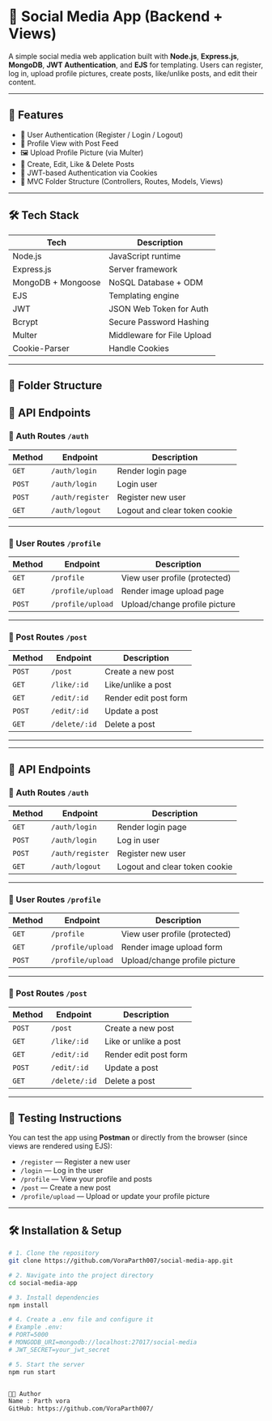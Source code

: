# 👥 Social Media App (Backend + Views)

A simple social media web application built with **Node.js**, **Express.js**, **MongoDB**, **JWT Authentication**, and **EJS** for templating. Users can register, log in, upload profile pictures, create posts, like/unlike posts, and edit their content.

---

## 🚀 Features

- 🔐 User Authentication (Register / Login / Logout)
- 👤 Profile View with Post Feed
- 🖼️ Upload Profile Picture (via Multer)
- 📝 Create, Edit, Like & Delete Posts
- 🍪 JWT-based Authentication via Cookies
- 🧩 MVC Folder Structure (Controllers, Routes, Models, Views)

---

## 🛠 Tech Stack

| Tech           | Description                |
|----------------|----------------------------|
| Node.js        | JavaScript runtime         |
| Express.js     | Server framework           |
| MongoDB + Mongoose | NoSQL Database + ODM     |
| EJS            | Templating engine          |
| JWT            | JSON Web Token for Auth    |
| Bcrypt         | Secure Password Hashing    |
| Multer         | Middleware for File Upload |
| Cookie-Parser  | Handle Cookies             |

---

## 📂 Folder Structure




## 🔐 API Endpoints

### 🔸 Auth Routes `/auth`

| Method | Endpoint         | Description                   |
|--------|------------------|-------------------------------|
| `GET`  | `/auth/login`    | Render login page             |
| `POST` | `/auth/login`    | Login user                    |
| `POST` | `/auth/register` | Register new user             |
| `GET`  | `/auth/logout`   | Logout and clear token cookie |

---

### 🔸 User Routes `/profile`

| Method | Endpoint              | Description                     |
|--------|-----------------------|---------------------------------|
| `GET`  | `/profile`            | View user profile (protected)   |
| `GET`  | `/profile/upload`     | Render image upload page        |
| `POST` | `/profile/upload`     | Upload/change profile picture   |

---

### 🔸 Post Routes `/post`

| Method | Endpoint         | Description                 |
|--------|------------------|-----------------------------|
| `POST` | `/post`          | Create a new post           |
| `GET`  | `/like/:id`      | Like/unlike a post          |
| `GET`  | `/edit/:id`      | Render edit post form       |
| `POST` | `/edit/:id`      | Update a post               |
| `GET`  | `/delete/:id`    | Delete a post               |

---



---

## 🔐 API Endpoints

### 🔸 Auth Routes `/auth`

| Method | Endpoint         | Description                   |
|--------|------------------|-------------------------------|
| `GET`  | `/auth/login`    | Render login page             |
| `POST` | `/auth/login`    | Log in user                   |
| `POST` | `/auth/register` | Register new user             |
| `GET`  | `/auth/logout`   | Logout and clear token cookie |

---

### 🔸 User Routes `/profile`

| Method | Endpoint           | Description                   |
|--------|--------------------|-------------------------------|
| `GET`  | `/profile`         | View user profile (protected) |
| `GET`  | `/profile/upload`  | Render image upload form      |
| `POST` | `/profile/upload`  | Upload/change profile picture |

---

### 🔸 Post Routes `/post`

| Method | Endpoint         | Description           |
|--------|------------------|-----------------------|
| `POST` | `/post`          | Create a new post     |
| `GET`  | `/like/:id`      | Like or unlike a post |
| `GET`  | `/edit/:id`      | Render edit post form |
| `POST` | `/edit/:id`      | Update a post         |
| `GET`  | `/delete/:id`    | Delete a post         |

---

## 🧪 Testing Instructions

You can test the app using **Postman** or directly from the browser (since views are rendered using EJS):

- `/register` — Register a new user
- `/login` — Log in the user
- `/profile` — View your profile and posts
- `/post` — Create a new post
- `/profile/upload` — Upload or update your profile picture

---

## 🛠️ Installation & Setup

```bash
# 1. Clone the repository
git clone https://github.com/VoraParth007/social-media-app.git

# 2. Navigate into the project directory
cd social-media-app

# 3. Install dependencies
npm install

# 4. Create a .env file and configure it
# Example .env:
# PORT=5000
# MONGODB_URI=mongodb://localhost:27017/social-media
# JWT_SECRET=your_jwt_secret

# 5. Start the server
npm run start


🧑‍💻 Author
Name : Parth vora
GitHub: https://github.com/VoraParth007/

